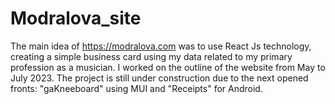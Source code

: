 # Modralova_site
 The main idea of https://modralova.com was to use React Js technology, 
 creating a simple business card using my data related to my primary profession as a musician.
 I worked on the outline of the website from May to July 2023. 
 The project is still under construction due to the next opened fronts: 
 "gaKneeboard" using MUI and "Receipts" for Android.
